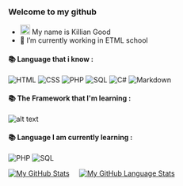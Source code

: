 ### Welcome to my github

- <img src="https://raw.githubusercontent.com/aemmadi/aemmadi/master/wave.gif" alt="alt text" width="20px" height="20px"> My name is Killian Good 
- 🏫  I’m currently working in ETML school

#### 📚 Language that i know :
![HTML](https://img.shields.io/badge/-HTML-E34F26?style=for-the-badge&logo=HTML5&logoColor=white)
![CSS](https://img.shields.io/badge/-CSS-1572B6?style=for-the-badge&logo=CSS3&logoColor=white)
![PHP](https://img.shields.io/badge/-PHP-777BB4?style=for-the-badge&logo=PHP&logoColor=white)
![SQL](https://img.shields.io/badge/-SQL-4479A1?style=for-the-badge&logo=MySQL&logoColor=white)
![C#](https://img.shields.io/badge/-c%20sharp-239120?style=for-the-badge&logo=c%20sharp&logoColor=white)
 <img alt="Markdown" src="https://img.shields.io/badge/markdown-%23000000.svg?&style=for-the-badge&logo=markdown&logoColor=white"/>&nbsp;



#### 📚 The Framework that I'm learning :

<img src="https://camo.githubusercontent.com/7f83c20f4b247489a3a457e837855edf6c4f5a58ad12cc0877757096124665a1/68747470733a2f2f696d672e736869656c64732e696f2f62616467652f2d426f6f7473747261702d3536334437433f7374796c653d666f722d7468652d6261646765266c6f676f3d626f6f747374726170266c6f676f436f6c6f723d7768697465" alt="alt text"> 


#### 📚 Language I am currently learning : <br>
![PHP](https://img.shields.io/badge/-PHP-777BB4?style=for-the-badge&logo=PHP&logoColor=white)
![SQL](https://img.shields.io/badge/-SQL-4479A1?style=for-the-badge&logo=MySQL&logoColor=white)




[![My GitHub Stats](https://github-readme-stats.vercel.app/api/?username=KillianGood&count_private=true&theme=tokyonight&showicons=true)]() &nbsp; &nbsp;
[![My GitHub Language Stats](https://github-readme-stats.vercel.app/api/top-langs/?username=KillianGood&langs_count=5&theme=tokyonight)]()


